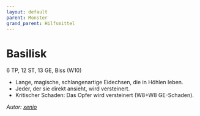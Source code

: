 ```yaml
---
layout: default
parent: Monster
grand_parent: Hilfsmittel
---
```


# Basilisk
6 TP, 12 ST, 13 GE, Biss (W10)
- Lange, magische, schlangenartige Eidechsen, die in Höhlen leben.
- Jeder, der sie direkt ansieht, wird versteinert.
- Kritischer Schaden: Das Opfer wird versteinert (W8+W8 GE-Schaden).

*Autor: [xenio](https://xenioinabottle.blogspot.com)*
